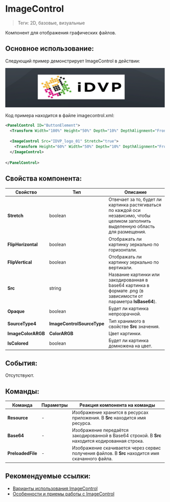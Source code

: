 # ImageControl
> Теги: 2D, базовые, визуальные

Компонент для отображения графических файлов.

## Основное использование:

Следующий пример демонстрирует ImageControl в действии:

![ImageControl](.screenshots/ImageControl.png)

Код примера находится в файле imagecontrol.xml: 

```xml
<PanelControl ID="ButtonElement">
  <Transform Width="100%" Height="50%" Depth="10%" DepthAlignment="Front" HorizontalAlignment="Center" VerticalAlignment="Center" Margin="0% 0% 15% 0%"/>

  <ImageControl Src="IDVP_logo_01" Stretch="true">
    <Transform Height="60%" Width="50%" Depth="10%" DepthAlignment="Front" VerticalAlignment="Center" HorizontalAlignment="Center"/>
  </ImageControl>

</PanelControl>
```

## Свойства компонента:

| **Свойство**       | **Тип**                    | **Описание**                             |
| ------------------ | -------------------------- | ---------------------------------------- |
| **Stretch**        | boolean                    | Отвечает за то, будет ли картинка растягиваться по каждой оси  независимо, чтобы целиком заполнить выделенную область для размещения. |
| **FlipHorizontal** | boolean                    | Отображать ли картинку зеркально по горизонтали. |
| **FlipVertical**   | boolean                    | Отображать ли картинку зеркально по вертикали. |
| **Src**            | string                     | Название картинки или закодированная в base64 картинка в формате .png (в зависимости от параметра **IsBase64**). |
| **Opaque**         | boolean                    | Будет ли картинка непрозрачной.          |
| **SourceType4**    | **ImageControlSourceType** | Тип хранимого в свойстве **Src** значения. |
| **ImageColorARGB** | **ColorARGB**              | Цвет картинки.                           |
| **IsColored**      | boolean                    | Будет ли картинка домножена на цвет.     |

## События:

Отсутствуют. 

## Команды:

| **Команда**       | **Параметры** | **Реакция компонента на команды**        |
| ----------------- | ------------- | ---------------------------------------- |
| **Resource**      | -             | Изображение хранится в ресурсах приложения. В **Src** находится имя ресурса. |
| **Base64**        | -             | Изображение передаётся закодированной в Base64 строкой. В **Src** находится кодированная строка. |
| **PreloadedFile** | -             | Изображение скачивается через сервис получения файлов. В **Src** находится имя скачанного файла. |

## Рекомендуемые ссылки:

* [Варианты использования ImageControl](.presentations/README.md)
* [Особенности и приемы работы с ImageControl](README_hints.md)


